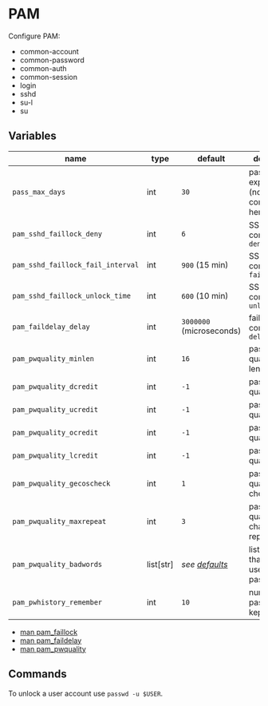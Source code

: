 # PAM

Configure PAM:

-   common-account
-   common-password
-   common-auth
-   common-session
-   login
-   sshd
-   su-l
-   su

## Variables

| name                              | type      | default                               | description                                       |
| --------------------------------- | --------- | ------------------------------------- | ------------------------------------------------- |
| `pass_max_days`                   | int       | `30`                                  | password expiry in days (not configured here)     |
| `pam_sshd_faillock_deny`          | int       | `6`                                   | SSH faillock configuration: `deny`                |
| `pam_sshd_faillock_fail_interval` | int       | `900` (15 min)                        | SSH faillock configuration: `fail_interval`       |
| `pam_sshd_faillock_unlock_time`   | int       | `600` (10 min)                        | SSH faillock configuration: `unlock_time`         |
| `pam_faildelay_delay`             | int       | `3000000` (microseconds)              | faildelay configuration: `delay`                  |
| `pam_pwquality_minlen`            | int       | `16`                                  | password quality min length                       |
| `pam_pwquality_dcredit`           | int       | `-1`                                  | password quality                                  |
| `pam_pwquality_ucredit`           | int       | `-1`                                  | password quality                                  |
| `pam_pwquality_ocredit`           | int       | `-1`                                  | password quality                                  |
| `pam_pwquality_lcredit`           | int       | `-1`                                  | password quality                                  |
| `pam_pwquality_gecoscheck`        | int       | `1`                                   | password quality gecos check                      |
| `pam_pwquality_maxrepeat`         | int       | `3`                                   | password quality max character repeat             |
| `pam_pwquality_badwords`          | list[str] | _see [defaults](./defaults/main.yml)_ | list of words that can't be used inside passwords |
| `pam_pwhistory_remember`          | int       | `10`                                  | number of old password kept in history            |

-   [man pam_faillock](https://linux.die.net/man/8/pam_faillock)
-   [man pam_faildelay](https://linux.die.net/man/8/pam_faildelay)
-   [man pam_pwquality](https://linux.die.net/man/8/pam_pwquality)

## Commands

To unlock a user account use `passwd -u $USER`.
